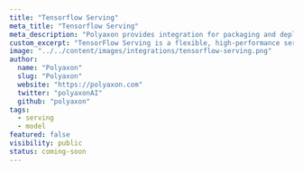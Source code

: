 ```yaml
---
title: "Tensorflow Serving"
meta_title: "Tensorflow Serving"
meta_description: "Polyaxon provides integration for packaging and deploying models using Tensorflow Serving."
custom_excerpt: "TensorFlow Serving is a flexible, high-performance serving system for machine learning models, designed for production environments."
image: "../../content/images/integrations/tensorflow-serving.png"
author:
  name: "Polyaxon"
  slug: "Polyaxon"
  website: "https://polyaxon.com"
  twitter: "polyaxonAI"
  github: "polyaxon"
tags: 
  - serving
  - model
featured: false
visibility: public
status: coming-soon
---
```

